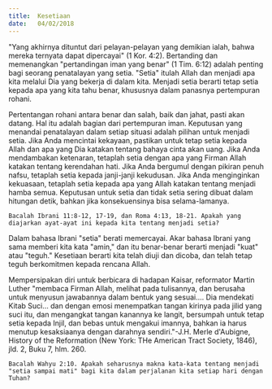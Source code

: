 ```yaml
---
title:  Kesetiaan
date:   04/02/2018
---
```


"Yang akhirnya dituntut dari pelayan-pelayan yang demikian ialah, bahwa mereka ternyata dapat dipercayai" (1 Kor. 4:2). Bertanding dan memenangkan "pertandingan iman yang benar" (1 Tim. 6:12) adalah penting bagi seorang penatalayan yang setia. "Setia" itulah Allah dan menjadi apa kita melalui Dia yang bekerja di dalam kita. Menjadi setia berarti tetap setia kepada apa yang kita tahu benar, khususnya dalam panasnya pertempuran rohani.

Pertentangan rohani antara benar dan salah, baik dan jahat, pasti akan datang. Hal itu adalah bagian dari pertempuran iman. Keputusan yang menandai penatalayan dalam setiap situasi adalah pilihan untuk menjadi setia. Jika Anda mencintai kekayaan, pastikan untuk tetap setia kepada Allah dan apa yang Dia katakan tentang bahaya cinta akan uang. Jika Anda mendambakan ketenaran, tetaplah setia dengan apa yang Firman Allah katakan tentang kerendahan hati. Jika Anda bergumul dengan pikiran penuh nafsu, tetaplah setia kepada janji-janji kekudusan. Jika Anda menginginkan kekuasaan, tetaplah setia kepada apa yang Allah katakan tentang menjadi hamba semua. Keputusan untuk setia dan tidak setia sering dibuat dalam hitungan detik, bahkan jika konsekuensinya bisa selama-lamanya.

`Bacalah Ibrani 11:8-12, 17-19, dan Roma 4:13, 18-21. Apakah yang diajarkan ayat-ayat ini kepada kita tentang menjadi setia?`

Dalam bahasa Ibrani "setia" berati memercayai. Akar bahasa Ibrani yang sama memberi kita kata "amin," dan itu benar-benar berarti menjadi "kuat" atau "teguh." Kesetiaan berarti kita telah diuji dan dicoba, dan telah tetap teguh berkomitmen kepada rencana Allah.

Mempersipakan diri untuk berbicara di hadapan Kaisar, reformator Martin Luther "membaca Firman Allah, melihat pada tulisannya, dan berusaha untuk menyusun jawabannya dalam bentuk yang sesuai.... Dia mendekati Kitab Suci... dan dengan emosi menempatkan tangan kirinya pada jilid yang suci itu, dan mengangkat tangan kanannya ke langit, bersumpah untuk tetap setia kepada Injil, dan bebas untuk mengakui imannya, bahkan ia harus menutup kesaksiaanya dengan darahnya sendiri."-J.H. Merle d'Aubigne, History of the Reformation (New York: THe American Tract Society, 1846), jld. 2, Buku 7, hlm. 260. 

`Bacalah Wahyu 2:10. Apakah seharusnya makna kata-kata tentang menjadi "setia sampai mati" bagi kita dalam perjalanan kita setiap hari dengan Tuhan?`